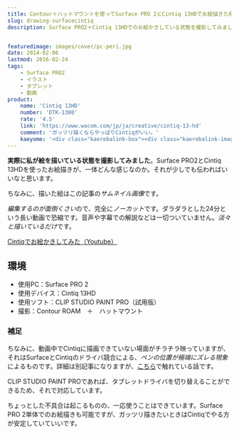 ```yaml
---
title: Contour＋ハットマウントを使ってSurface PRO 2とCintiq 13HDでお絵描きた様子を撮影してみた
slug: drawing-surfacecintiq
description: Surface PRO2＋Cintiq 13HDでのお絵かきしている状態を撮影してみました。撮影はContour ROAMというカメラを使っています。ハットマウントを使った映像の参考としてもご覧いただけます。


featuredimage: images/cover/pc-peri.jpg
date: 2014-02-06
lastmod: 2016-02-24
tags: 
    - Surface PRO2
    - イラスト
    - タブレット
    - 動画
product:
    name: 'Cintiq 13HD'
    number: 'DTK-1300'
    rate: '4.5'
    link: 'https://www.wacom.com/jp/ja/creative/cintiq-13-hd'
    comment: 'ガッツリ描くならやっぱりCintiqがいい。'
    kaeyome: '<div class="kaerebalink-box"><div class="kaerebalink-image"><a href="https://www.amazon.co.jp/exec/obidos/ASIN/B00BQ6YDAA/illusionspace-22/ref=nosim/" rel="nofollow" target="_blank"><img src="https://ecx.images-amazon.com/images/I/41IyYb--jAL._SL160_.jpg" style="border: none;" /></a></div><div class="kaerebalink-info"><div class="kaerebalink-name"><a href="https://www.amazon.co.jp/exec/obidos/ASIN/B00BQ6YDAA/illusionspace-22/ref=nosim/" rel="nofollow" target="_blank">Wacom 液晶ペンタブレット 13.3フルHD液晶 Cintiq 13HD DTK-1300/K0</a><div class="kaerebalink-powered-date">posted with <a href="https://kaereba.com" rel="nofollow" target="_blank">カエレバ</a></div></div><div class="kaerebalink-detail"> ワコム 2013-04-05    </div><div class="kaerebalink-link1"><div class="shoplinkamazon"><a href="https://www.amazon.co.jp/gp/search?keywords=DTK-1300%2FK0&__mk_ja_JP=%83J%83%5E%83J%83i&tag=illusionspace-22" rel="nofollow" target="_blank" title="アマゾン" >Amazonで購入</a></div><div class="shoplinkrakuten"><a href="https://hb.afl.rakuten.co.jp/hgc/0e95387f.f2aef20d.0e953880.25e412bd/?pc=http%3A%2F%2Fsearch.rakuten.co.jp%2Fsearch%2Fmall%2FDTK-1300%252FK0%2F-%2Ff.1-p.1-s.1-sf.0-st.A-v.2%3Fx%3D0%26scid%3Daf_ich_link_urltxt%26m%3Dhttp%3A%2F%2Fm.rakuten.co.jp%2F" rel="nofollow" target="_blank" title="楽天市場" >楽天市場で購入</a></div></div></div><div class="booklink-footer" style="clear: left"></div></div>'
---
```


<strong>実際に私が絵を描いている状態を撮影してみました</strong>。Surface PRO2とCintiq 13HDを使ったお絵描きが、一体どんな感じなのか。それが少しでも伝わればいいなと思います。

ちなみに、描いた絵はこの記事の<em>サムネイル画像</em>です。

<em>編集するのが面倒くさい</em>ので、完全に<em>ノーカット</em>です。ダラダラとした24分という長い動画で恐縮です。音声や字幕での解説などは一切ついていません。<em>淡々と描いているだけ</em>です。

<a href="https://www.youtube.com/watch?v=mCb06jukw3s" target="_blank">Cintiqでお絵かきしてみた（Youtube）</a>


## 環境


<ul>
<li>使用PC：Surface PRO 2</li>
<li>使用デバイス：Cintiq 13HD</li>
<li>使用ソフト：CLIP STUDIO PAINT PRO（試用版）</li>
<li>撮影：Contour ROAM　＋　ハットマウント</li>
</ul>

### 補足


ちなみに、動画中でCintiqに描画できていない場面がチラチラ映っていますが、それはSurfaceとCintiqのドライバ競合による、<em>ペンの位置が極端にズレる現象</em>によるものです。詳細は別記事になりますが、<a href="https://wantit.gcreate.jp/minidisplay-to-hdmi/" title="Cintiq 13HDをミニディスプレイポートに繋ぐ　〜Surface PRO 2でCintiqを使う編〜">こちら</a>で触れている話です。

CLIP STUDIO PAINT PROであれば、タブレットドライバを切り替えることができるため、それで対応しています。

ちょっとした不具合は起こるものの、一応使うことはできています。Surface PRO 2単体でのお絵描きも可能ですが、ガッツリ描きたいときはCintiqでやる方が安定していていいです。


  